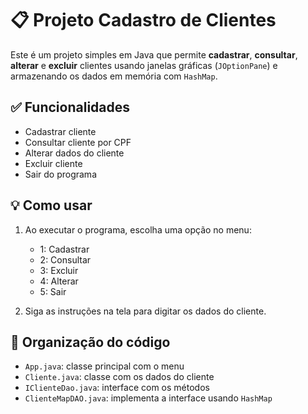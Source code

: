 # 📋 Projeto Cadastro de Clientes

Este é um projeto simples em Java que permite **cadastrar**, **consultar**, **alterar** e **excluir** clientes usando janelas gráficas (`JOptionPane`) e armazenando os dados em memória com `HashMap`.

## ✅ Funcionalidades

- Cadastrar cliente
- Consultar cliente por CPF
- Alterar dados do cliente
- Excluir cliente
- Sair do programa

## 💡 Como usar

1. Ao executar o programa, escolha uma opção no menu:
   - 1: Cadastrar
   - 2: Consultar
   - 3: Excluir
   - 4: Alterar
   - 5: Sair

2. Siga as instruções na tela para digitar os dados do cliente.

## 📁 Organização do código

- `App.java`: classe principal com o menu
- `Cliente.java`: classe com os dados do cliente
- `IClienteDao.java`: interface com os métodos
- `ClienteMapDAO.java`: implementa a interface usando `HashMap`
